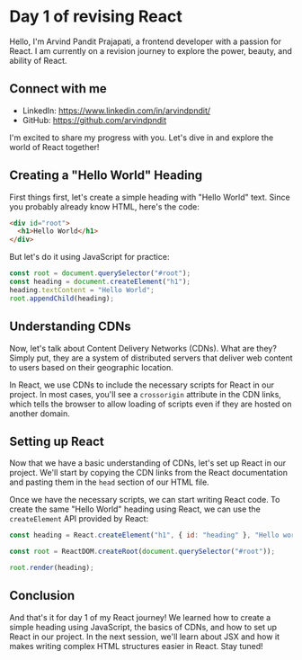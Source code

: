 # Day 1 of revising React

Hello, I'm Arvind Pandit Prajapati, a frontend developer with a passion for React. I am currently on a revision journey to explore the power, beauty, and ability of React.

## Connect with me

- LinkedIn: https://www.linkedin.com/in/arvindpndit/
- GitHub: https://github.com/arvindpndit

I'm excited to share my progress with you. Let's dive in and explore the world of React together!

## Creating a "Hello World" Heading

First things first, let's create a simple heading with "Hello World" text. Since you probably already know HTML, here's the code:

```html
<div id="root">
  <h1>Hello World</h1>
</div>
```

But let's do it using JavaScript for practice:

```javascript
const root = document.querySelector("#root");
const heading = document.createElement("h1");
heading.textContent = "Hello World";
root.appendChild(heading);
```

## Understanding CDNs

Now, let's talk about Content Delivery Networks (CDNs). What are they? Simply put, they are a system of distributed servers that deliver web content to users based on their geographic location.

In React, we use CDNs to include the necessary scripts for React in our project. In most cases, you'll see a `crossorigin` attribute in the CDN links, which tells the browser to allow loading of scripts even if they are hosted on another domain.

## Setting up React

Now that we have a basic understanding of CDNs, let's set up React in our project. We'll start by copying the CDN links from the React documentation and pasting them in the `head` section of our HTML file.

Once we have the necessary scripts, we can start writing React code. To create the same "Hello World" heading using React, we can use the `createElement` API provided by React:

```javascript
const heading = React.createElement("h1", { id: "heading" }, "Hello world");

const root = ReactDOM.createRoot(document.querySelector("#root"));

root.render(heading);
```

## Conclusion

And that's it for day 1 of my React journey! We learned how to create a simple heading using JavaScript, the basics of CDNs, and how to set up React in our project. In the next session, we'll learn about JSX and how it makes writing complex HTML structures easier in React. Stay tuned!
